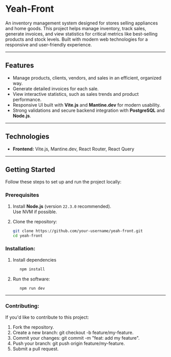 # **Yeah-Front**

An inventory management system designed for stores selling appliances and home goods. This project helps manage inventory, track sales, generate invoices, and view statistics for critical metrics like best-selling products and stock levels. Built with modern web technologies for a responsive and user-friendly experience.

---

## **Features**
- Manage products, clients, vendors, and sales in an efficient, organized way.
- Generate detailed invoices for each sale.
- View interactive statistics, such as sales trends and product performance.
- Responsive UI built with **Vite.js** and **Mantine.dev** for modern usability.
- Strong validations and secure backend integration with **PostgreSQL** and **Node.js**.

---

## **Technologies**
- **Frontend:** Vite.js, Mantine.dev, React Router, React Query

---

## **Getting Started**
Follow these steps to set up and run the project locally:

### **Prerequisites**
1. Install **Node.js** (version `22.3.0` recommended).  
   Use NVM if possible.

2. Clone the repository:
   ```bash
   git clone https://github.com/your-username/yeah-front.git
   cd yeah-front
   ```
### **Installation**:  
1. Install dependencies
   ```bash    
      npm install
   ```
2. Run the software:
   ```bash
      npm run dev
   ```

---

### **Contributing**:
If you'd like to contribute to this project:

1. Fork the repository.
2. Create a new branch: git checkout -b feature/my-feature.
3. Commit your changes: git commit -m "feat: add my feature".
4. Push your branch: git push origin feature/my-feature.
5. Submit a pull request.

